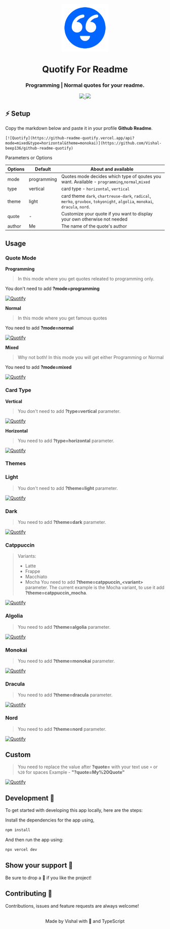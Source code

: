 <p align="center">
  <img align="center" width="150" height="150" src="assets/quotify_logo.png" />

  <h1 align="center">Quotify For Readme</h1>
  <h3 align="center">Programming | Normal quotes for your readme.</h3>
</p>

<!-- Badges -->
<p align="center">
  <a href="https://github.com/Vishal-beep136/github-readme-quotify/issues">
    <img src="https://img.shields.io/github/issues/Vishal-beep136/github-readme-quotify?style=flat-square">
  </a>

  <a href="https://github.com/Vishal-beep136/github-readme-quotify/pulls">
    <img src="https://img.shields.io/github/issues-pr/Vishal-beep136/github-readme-quotify?style=flat-square">
  </a>
</p>

## ⚡ Setup
Copy the markdown below and paste it in your profile **Github Readme**.

```
[![Quotify](https://github-readme-quotify.vercel.app/api?mode=mixed&type=horizontal&theme=monokai)](https://github.com/Vishal-beep136/github-readme-quotify)
```

Parameters or Options

| Options | Default  | About and available                                                                                                         |
| ------- | -------- | ----------------------------------------------------------------------------------------------------------------------------|
| mode    | programming | Quotes mode decides which type of qoutes you want. Available - `programming`,`normal`,`mixed`                            |
| type    | vertical | card type - `horizontal`, `vertical`                                                                                        |
| theme   | light    | card theme `dark`, `chartreuse-dark`, `radical`, `merko`, `gruvbox`, `tokyonight`, `algolia`, `monokai`, `dracula`, `nord`. |
| quote   | -        | Customize your quote if you want to display your own otherwise not needed                                                   |
| author  | Me       | The name of the quote's author                                                                                              |

## Usage

### Quote Mode
**Programming**
> In this mode where you get quotes releated to programming only.

You don't need to add **?mode=programming**

[![Quotify](https://github-readme-quotify.vercel.app/api?mode=programming&type=horizontal&theme=monokai)](https://github.com/Vishal-beep136/github-readme-quotify)

**Normal**
> In this mode where you get famous quotes

You need to add **?mode=normal**

[![Quotify](https://github-readme-quotify.vercel.app/api?mode=normal&type=horizontal&theme=monokai)](https://github.com/Vishal-beep136/github-readme-quotify)

**Mixed**
> Why not both! In this mode you will get either Programming or Normal

You need to add **?mode=mixed**

[![Quotify](https://github-readme-quotify.vercel.app/api?mode=mixed&type=horizontal&theme=monokai)](https://github.com/Vishal-beep136/github-readme-quotify)

### Card Type
**Vertical**

> You don't need to add **?type=vertical** parameter.

[![Quotify](https://github-readme-quotify.vercel.app/api?mode=mixed&type=vertical)](https://github.com/Vishal-beep136/github-readme-quotify)

**Horizontal**

> You need to add **?type=horizontal** parameter.

[![Quotify](https://github-readme-quotify.vercel.app/api?mode=mixed&type=horizontal)](https://github.com/Vishal-beep136/github-readme-quotify)

### Themes

### Light

> You don't need to add **?theme=light** parameter.

[![Quotify](https://github-readme-quotify.vercel.app/api?mode=mixed&type=horizontal&theme=light)](https://github.com/Vishal-beep136/github-readme-quotify)

### Dark

> You need to add **?theme=dark** parameter.

[![Quotify](https://github-readme-quotify.vercel.app/api?mode=mixed&type=horizontal&theme=dark)](https://github.com/Vishal-beep136/github-readme-quotify)

### Catppuccin

> Variants:
>
> - Latte
> - Frappe
> - Macchiato
> - Mocha
> You need to add **?theme=catppuccin\_\<variant>** parameter. The current example is the Mocha variant, to use it add **?theme=catppuccin_mocha**.

[![Quotify](https://github-readme-quotify.vercel.app/api?mode=mixed&type=horizontal&theme=catppuccin_mocha)](https://github.com/Vishal-beep136/github-readme-quotify)

### Algolia

> You need to add **?theme=algolia** parameter.

[![Quotify](https://github-readme-quotify.vercel.app/api?mode=mixed&type=horizontal&theme=algolia)](https://github.com/Vishal-beep136/github-readme-quotify)

### Monokai

> You need to add **?theme=monokai** parameter.

[![Quotify](https://github-readme-quotify.vercel.app/api?mode=programming&type=horizontal&theme=monokai)](https://github.com/Vishal-beep136/github-readme-quotify)

### Dracula

> You need to add **?theme=dracula** parameter.

[![Quotify](https://github-readme-quotify.vercel.app/api?mode=mixed&type=horizontal&theme=dracula)](https://github.com/Vishal-beep136/github-readme-quotify)

### Nord

> You need to add **?theme=nord** parameter.

[![Quotify](https://github-readme-quotify.vercel.app/api?mode=mixed&type=horizontal&theme=nord)](https://github.com/Vishal-beep136/github-readme-quotify)

## Custom

> You need to replace the value after **?quote=** with your text use `+` or `%20` for spaces 
> Example - **"?quote=My%20Quote"**


[![Quotify](https://github-readme-quotify.vercel.app/api?mode=mixed&type=horizontal&quote=My%20Quote)](https://github.com/Vishal-beep136/github-readme-quotify)


## Development 🚀

To get started with developing this app locally, here are the steps:

Install the dependencies for the app using,

```bash
npm install
```

And then run the app using:

```bash
npx vercel dev
```


## Show your support 🌈

Be sure to drop a 🌟 if you like the project!

## Contributing 🤝
Contributions, issues and feature requests are always welcome!


<br>
<div align="center">Made by Vishal with 💙 and TypeScript</div>
